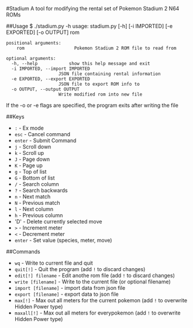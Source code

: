 #Stadium
A tool for modifying the rental set of Pokemon Stadium 2 N64 ROMs

##Usage
    $ ./stadium.py -h
    usage: stadium.py [-h] [-i IMPORTED] [-e EXPORTED] [-o OUTPUT] rom

    positional arguments:
        rom                   Pokemon Stadium 2 ROM file to read from

    optional arguments:
      -h, --help            show this help message and exit
      -i IMPORTED, --import IMPORTED
                        JSON file containing rental information
      -e EXPORTED, --export EXPORTED
                        JSON file to export ROM info to
      -o OUTPUT, --output OUTPUT
                        Write modified rom into new file
If the -o or -e flags are specified, the program exits after writing the file

##Keys
 - `:` - Ex mode
 - `esc` - Cancel command
 - `enter` - Submit Command
 - `j` - Scroll down
 - `k` - Scroll up
 - `J` - Page down
 - `K` - Page up
 - `g` - Top of list
 - `G` - Bottom of list
 - `/` - Search column
 - `?` - Search backwards
 - `n` - Next match
 - `N` - Previous match
 - `l` - Next column
 - `h` - Previous column
 - 'D' - Delete currently selected move
 - `>` - Increment meter
 - `<` - Decrement meter
 - `enter` - Set value (species, meter, move)

##Commands
 - `wq` - Write to current file and quit
 - `quit[!]` - Quit the program (add `!` to discard changes) 
 - `edit[!] filename` - Edit anothe rom file (add `!` to discard changes)
 - `write [filename]` - Write to the current file (or optional filename)
 - `import [filename]` - import data from json file
 - `export [filename]` - export data to json file
 - `max[!]` - Max out all meters for the current pokemon (add `!` to overwrite Hidden Power type)
 - `maxall[!]` - Max out all meters for everypokemon (add `!` to overwrite Hidden Power type)
